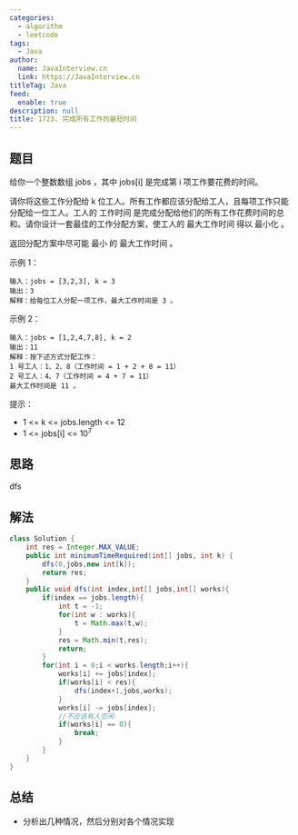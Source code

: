 ```yaml
---
categories: 
  - algorithm
  - leetcode
tags: 
  - Java
author: 
  name: JavaInterview.cn
  link: https://JavaInterview.cn
titleTag: Java
feed: 
  enable: true
description: null
title: 1723. 完成所有工作的最短时间
---
```


## 题目

给你一个整数数组 jobs ，其中 jobs[i] 是完成第 i 项工作要花费的时间。

请你将这些工作分配给 k 位工人。所有工作都应该分配给工人，且每项工作只能分配给一位工人。工人的 工作时间 是完成分配给他们的所有工作花费时间的总和。请你设计一套最佳的工作分配方案，使工人的 最大工作时间 得以 最小化 。

返回分配方案中尽可能 最小 的 最大工作时间 。



示例 1：

    输入：jobs = [3,2,3], k = 3
    输出：3
    解释：给每位工人分配一项工作，最大工作时间是 3 。
示例 2：

    输入：jobs = [1,2,4,7,8], k = 2
    输出：11
    解释：按下述方式分配工作：
    1 号工人：1、2、8（工作时间 = 1 + 2 + 8 = 11）
    2 号工人：4、7（工作时间 = 4 + 7 = 11）
    最大工作时间是 11 。


提示：

* 1 <= k <= jobs.length <= 12
* 1 <= jobs[i] <= 10<sup>7</sup>

## 思路

dfs

## 解法
```java
class Solution {
    int res = Integer.MAX_VALUE;
    public int minimumTimeRequired(int[] jobs, int k) {
        dfs(0,jobs,new int[k]);
        return res;
    }
    public void dfs(int index,int[] jobs,int[] works){
        if(index == jobs.length){
            int t = -1;
            for(int w : works){
                t = Math.max(t,w);
            }
            res = Math.min(t,res);
            return;
        }
        for(int i = 0;i < works.length;i++){
            works[i] += jobs[index];
            if(works[i] < res){
                dfs(index+1,jobs,works);
            }
            works[i] -= jobs[index];
            //不应该有人空闲
            if(works[i] == 0){
                break;
            }
        }
    }
}

```

## 总结

- 分析出几种情况，然后分别对各个情况实现 
